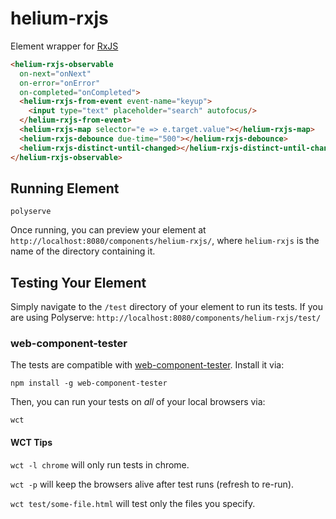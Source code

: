 # helium-rxjs

Element wrapper for [RxJS](https://github.com/Reactive-Extensions/RxJS)

```html
<helium-rxjs-observable
  on-next="onNext"
  on-error="onError" 
  on-completed="onCompleted">
  <helium-rxjs-from-event event-name="keyup">
    <input type="text" placeholder="search" autofocus/>
  </helium-rxjs-from-event>
  <helium-rxjs-map selector="e => e.target.value"></helium-rxjs-map>
  <helium-rxjs-debounce due-time="500"></helium-rxjs-debounce>
  <helium-rxjs-distinct-until-changed></helium-rxjs-distinct-until-changed>
</helium-rxjs-observable>
```

## Running Element

    polyserve

Once running, you can preview your element at
`http://localhost:8080/components/helium-rxjs/`, where `helium-rxjs` is the name of the directory containing it.

## Testing Your Element

Simply navigate to the `/test` directory of your element to run its tests. If
you are using Polyserve: `http://localhost:8080/components/helium-rxjs/test/`

### web-component-tester

The tests are compatible with [web-component-tester](https://github.com/Polymer/web-component-tester).
Install it via:

    npm install -g web-component-tester

Then, you can run your tests on _all_ of your local browsers via:

    wct

#### WCT Tips

`wct -l chrome` will only run tests in chrome.

`wct -p` will keep the browsers alive after test runs (refresh to re-run).

`wct test/some-file.html` will test only the files you specify.